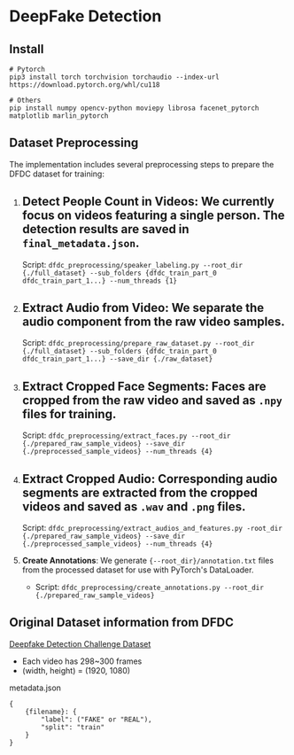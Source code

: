 # DeepFake Detection

## Install

```
# Pytorch
pip3 install torch torchvision torchaudio --index-url https://download.pytorch.org/whl/cu118

# Others
pip install numpy opencv-python moviepy librosa facenet_pytorch matplotlib marlin_pytorch
```

## Dataset Preprocessing

The implementation includes several preprocessing steps to prepare the DFDC dataset for training:

1. **Detect People Count in Videos**: We currently focus on videos featuring a single person. The detection results are
   saved in `final_metadata.json`.
    -
   Script: `dfdc_preprocessing/speaker_labeling.py --root_dir {./full_dataset} --sub_folders {dfdc_train_part_0 dfdc_train_part_1...} --num_threads {1}`

2. **Extract Audio from Video**: We separate the audio component from the raw video samples.
   -
   Script: `dfdc_preprocessing/prepare_raw_dataset.py --root_dir {./full_dataset} --sub_folders {dfdc_train_part_0 dfdc_train_part_1...} --save_dir {./raw_dataset}`

3. **Extract Cropped Face Segments**: Faces are cropped from the raw video and saved as `.npy` files for training.
   -
   Script: `dfdc_preprocessing/extract_faces.py --root_dir {./prepared_raw_sample_videos} --save_dir {./preprocessed_sample_videos} --num_threads {4}`

4. **Extract Cropped Audio**: Corresponding audio segments are extracted from the cropped videos and saved as `.wav`
   and `.png` files.
    -
   Script: `dfdc_preprocessing/extract_audios_and_features.py -root_dir {./prepared_raw_sample_videos} --save_dir {./preprocessed_sample_videos} --num_threads {4}`

5. **Create Annotations**: We generate `{--root_dir}/annotation.txt` files from the processed dataset for use
   with PyTorch's DataLoader.
    - Script: `dfdc_preprocessing/create_annotations.py --root_dir {./prepared_raw_sample_videos}`

## Original Dataset information from DFDC

[Deepfake Detection Challenge Dataset](https://www.kaggle.com/c/deepfake-detection-challenge)

* Each video has 298~300 frames
* (width, height) = (1920, 1080)

metadata.json

```
{
    {filename}: {
        "label": ("FAKE" or "REAL"),
        "split": "train"
    }
}
```